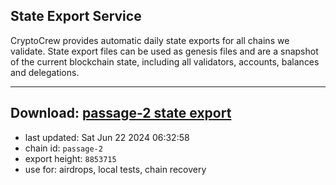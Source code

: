 ## State Export Service
CryptoCrew provides automatic daily state exports for all chains we validate. State export files can be used as genesis files and are a snapshot of the current blockchain state, including all validators, accounts, balances and delegations.

---
**Download: [passage-2 state export](https://dl-eu2.ccvalidators.com/SERVICE/passage/passage-2_export_8853715.json)**
---

- last updated: Sat Jun 22 2024 06:32:58
- chain id: `passage-2`
- export height: `8853715`
- use for: airdrops, local tests, chain recovery
